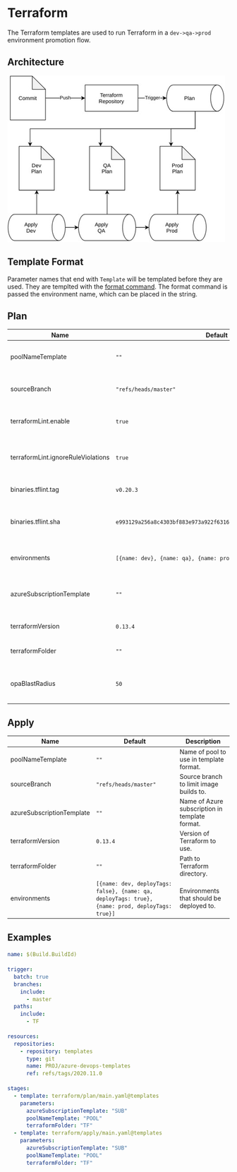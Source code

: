 # Terraform
The Terraform templates are used to run Terraform in a `dev->qa->prod` environment promotion flow.

## Architecture
![terraform-architecture](../assets/terraform-architecture.jpg)

## Template Format
Parameter names that end with  `Template` will be templated before they are used.  They are templted with the [format command](https://docs.microsoft.com/en-us/azure/devops/pipelines/process/templates?view=azure-devops#format).
The format command is passed the environment name, which can be placed in the string.

## Plan
| Name | Default | Description |
| --- | --- | --- |
| poolNameTemplate | `""` | Name of pool to use in template format. |
| sourceBranch | `"refs/heads/master"` | Source branch to limit image builds to. |
| terraformLint.enable | `true` | Enable running Terraform lint step. |
| terraformLint.ignoreRuleViolations | `true` | Continues if any Terraform lint violations occur. |
| binaries.tflint.tag | `v0.20.3` | Version of tflint to download. |
| binaries.tflint.sha | `e993129a256a8c4303bf883e973a922f63160b6e8b7ab0bb4d33bb0f87b00db2` | SHA sum to verify downloaded tflint binary with. |
| environments | `[{name: dev}, {name: qa}, {name: prod}]` | Environments that should be deployed to. |
| azureSubscriptionTemplate | `""` | Name of Azure subscription in template format. |
| terraformVersion | `0.13.4` | Version of Terraform to use. |
| terraformFolder | `""` | Path to Terraform directory. |
| opaBlastRadius | `50` | Highest allowable blast radius when running plan. |

## Apply
| Name | Default | Description |
| --- | --- | --- |
| poolNameTemplate | `""` | Name of pool to use in template format. |
| sourceBranch | `"refs/heads/master"` | Source branch to limit image builds to. |
| azureSubscriptionTemplate | `""` | Name of Azure subscription in template format. |
| terraformVersion | `0.13.4` | Version of Terraform to use. |
| terraformFolder | `""` | Path to Terraform directory. |
| environments | `[{name: dev, deployTags: false}, {name: qa, deployTags: true}, {name: prod, deployTags: true}]` | Environments that should be deployed to. |

## Examples
```yaml
name: $(Build.BuildId)

trigger:
  batch: true
  branches:
    include:
      - master
  paths:
    include:
      - TF

resources:
  repositories:
    - repository: templates
      type: git
      name: PROJ/azure-devops-templates
      ref: refs/tags/2020.11.0

stages:
  - template: terraform/plan/main.yaml@templates
    parameters:
      azureSubscriptionTemplate: "SUB"
      poolNameTemplate: "POOL"
      terraformFolder: "TF"
  - template: terraform/apply/main.yaml@templates
    parameters:
      azureSubscriptionTemplate: "SUB"
      poolNameTemplate: "POOL"
      terraformFolder: "TF"
```
